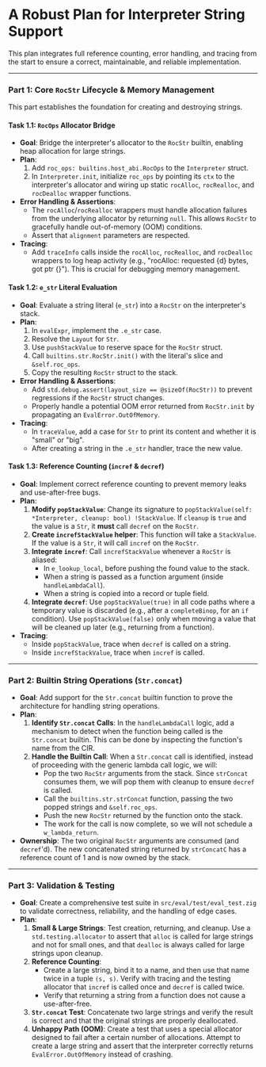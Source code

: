 # A Robust Plan for Interpreter String Support

This plan integrates full reference counting, error handling, and tracing from the start to ensure a correct, maintainable, and reliable implementation.

---

### **Part 1: Core `RocStr` Lifecycle & Memory Management**

This part establishes the foundation for creating and destroying strings.

#### **Task 1.1: `RocOps` Allocator Bridge**

*   **Goal**: Bridge the interpreter's allocator to the `RocStr` builtin, enabling heap allocation for large strings.
*   **Plan**:
    1.  Add `roc_ops: builtins.host_abi.RocOps` to the `Interpreter` struct.
    2.  In `Interpreter.init`, initialize `roc_ops` by pointing its `ctx` to the interpreter's allocator and wiring up static `rocAlloc`, `rocRealloc`, and `rocDealloc` wrapper functions.
*   **Error Handling & Assertions**:
    *   The `rocAlloc`/`rocRealloc` wrappers must handle allocation failures from the underlying allocator by returning `null`. This allows `RocStr` to gracefully handle out-of-memory (OOM) conditions.
    *   Assert that `alignment` parameters are respected.
*   **Tracing**:
    *   Add `traceInfo` calls inside the `rocAlloc`, `rocRealloc`, and `rocDealloc` wrappers to log heap activity (e.g., "rocAlloc: requested {d} bytes, got ptr {}"). This is crucial for debugging memory management.

#### **Task 1.2: `e_str` Literal Evaluation**

*   **Goal**: Evaluate a string literal (`e_str`) into a `RocStr` on the interpreter's stack.
*   **Plan**:
    1.  In `evalExpr`, implement the `.e_str` case.
    2.  Resolve the `Layout` for `Str`.
    3.  Use `pushStackValue` to reserve space for the `RocStr` struct.
    4.  Call `builtins.str.RocStr.init()` with the literal's slice and `&self.roc_ops`.
    5.  Copy the resulting `RocStr` struct to the stack.
*   **Error Handling & Assertions**:
    *   Add `std.debug.assert(layout_size == @sizeOf(RocStr))` to prevent regressions if the `RocStr` struct changes.
    *   Properly handle a potential OOM error returned from `RocStr.init` by propagating an `EvalError.OutOfMemory`.
*   **Tracing**:
    *   In `traceValue`, add a case for `Str` to print its content and whether it is "small" or "big".
    *   After creating a string in the `.e_str` handler, trace the new value.

#### **Task 1.3: Reference Counting (`incref` & `decref`)**

*   **Goal**: Implement correct reference counting to prevent memory leaks and use-after-free bugs.
*   **Plan**:
    1.  **Modify `popStackValue`**: Change its signature to `popStackValue(self: *Interpreter, cleanup: bool) !StackValue`. If `cleanup` is `true` and the value is a `Str`, it **must** call `decref` on the `RocStr`.
    2.  **Create `increfStackValue` helper**: This function will take a `StackValue`. If the value is a `Str`, it will call `incref` on the `RocStr`.
    3.  **Integrate `incref`**: Call `increfStackValue` whenever a `RocStr` is aliased:
        *   In `e_lookup_local`, before pushing the found value to the stack.
        *   When a string is passed as a function argument (inside `handleLambdaCall`).
        *   When a string is copied into a record or tuple field.
    4.  **Integrate `decref`**: Use `popStackValue(true)` in all code paths where a temporary value is discarded (e.g., after a `completeBinop`, for an `if` condition). Use `popStackValue(false)` only when moving a value that will be cleaned up later (e.g., returning from a function).
*   **Tracing**:
    *   Inside `popStackValue`, trace when `decref` is called on a string.
    *   Inside `increfStackValue`, trace when `incref` is called.

---

### **Part 2: Builtin String Operations (`Str.concat`)**

*   **Goal**: Add support for the `Str.concat` builtin function to prove the architecture for handling string operations.
*   **Plan**:
    1.  **Identify `Str.concat` Calls**: In the `handleLambdaCall` logic, add a mechanism to detect when the function being called is the `Str.concat` builtin. This can be done by inspecting the function's name from the CIR.
    2.  **Handle the Builtin Call**: When a `Str.concat` call is identified, instead of proceeding with the generic lambda call logic, we will:
        *   Pop the two `RocStr` arguments from the stack. Since `strConcat` consumes them, we will pop them with cleanup to ensure `decref` is called.
        *   Call the `builtins.str.strConcat` function, passing the two popped strings and `&self.roc_ops`.
        *   Push the new `RocStr` returned by the function onto the stack.
        *   The work for the call is now complete, so we will not schedule a `w_lambda_return`.
*   **Ownership**: The two original `RocStr` arguments are consumed (and `decref`'d). The new concatenated string returned by `strConcatC` has a reference count of 1 and is now owned by the stack.

---

### **Part 3: Validation & Testing**

*   **Goal**: Create a comprehensive test suite in `src/eval/test/eval_test.zig` to validate correctness, reliability, and the handling of edge cases.
*   **Plan**:
    1.  **Small & Large Strings**: Test creation, returning, and cleanup. Use a `std.testing.allocator` to assert that `alloc` is called for large strings and not for small ones, and that `dealloc` is always called for large strings upon cleanup.
    2.  **Reference Counting**:
        *   Create a large string, bind it to a name, and then use that name twice in a tuple `(s, s)`. Verify with tracing and the testing allocator that `incref` is called once and `decref` is called twice.
        *   Verify that returning a string from a function does not cause a use-after-free.
    3.  **`Str.concat` Test**: Concatenate two large strings and verify the result is correct and that the original strings are properly deallocated.
    4.  **Unhappy Path (OOM)**: Create a test that uses a special allocator designed to fail after a certain number of allocations. Attempt to create a large string and assert that the interpreter correctly returns `EvalError.OutOfMemory` instead of crashing.
